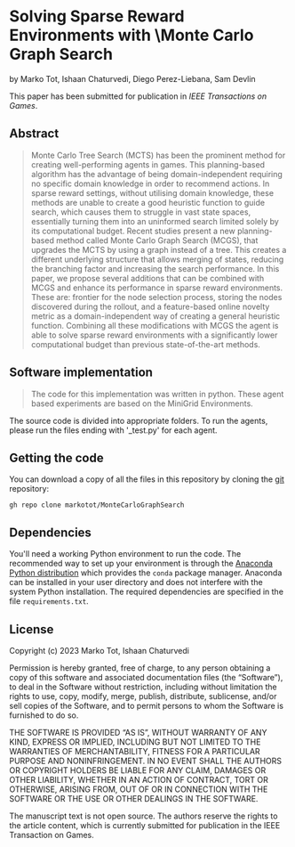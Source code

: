 # Solving Sparse Reward Environments with \\Monte Carlo Graph Search

by
Marko Tot,
Ishaan Chaturvedi,
Diego Perez-Liebana,
Sam Devlin

This paper has been submitted for publication in *IEEE Transactions on Games*.


## Abstract

> Monte Carlo Tree Search (MCTS) has been the prominent method for creating well-performing agents in games. This planning-based algorithm has the advantage of being domain-independent requiring no specific domain knowledge in order to recommend actions. In sparse reward settings, without utilising domain knowledge, these methods are unable to create a good heuristic function to guide search, which causes them to struggle in vast state spaces, essentially turning them into an uninformed search limited solely by its computational budget. Recent studies present a new planning-based method called Monte Carlo Graph Search (MCGS), that upgrades the MCTS by using a graph instead of a tree. This creates a different underlying structure that allows merging of states, reducing the branching factor and increasing the search performance. In this paper, we propose several additions that can be combined with MCGS and enhance its performance in sparse reward environments. These are: frontier for the node selection process, storing the nodes discovered during the rollout, and a feature-based online novelty metric as a domain-independent way of creating a general heuristic function. Combining all these modifications with MCGS the agent is able to solve sparse reward environments with a significantly lower computational budget than previous state-of-the-art methods.


## Software implementation

> The code for this implementation was written in python. These agent based experiments are based on the MiniGrid Environments.

The source code is divided into appropriate folders. To run the agents, please run the files ending with '_test.py' for each agent.


## Getting the code

You can download a copy of all the files in this repository by cloning the
[git](https://git-scm.com/) repository:

    gh repo clone markotot/MonteCarloGraphSearch


## Dependencies

You'll need a working Python environment to run the code.
The recommended way to set up your environment is through the
[Anaconda Python distribution](https://www.anaconda.com/download/) which
provides the `conda` package manager.
Anaconda can be installed in your user directory and does not interfere with
the system Python installation.
The required dependencies are specified in the file `requirements.txt`.


## License

Copyright (c) 2023 Marko Tot, Ishaan Chaturvedi

Permission is hereby granted, free of charge, to any person obtaining a copy of this software and associated documentation files (the “Software”), to deal in the Software without restriction, including without limitation the rights to use, copy, modify, merge, publish, distribute, sublicense, and/or sell copies of the Software, and to permit persons to whom the Software is furnished to do so.

THE SOFTWARE IS PROVIDED “AS IS”, WITHOUT WARRANTY OF ANY KIND, EXPRESS OR IMPLIED, INCLUDING BUT NOT LIMITED TO THE WARRANTIES OF MERCHANTABILITY, FITNESS FOR A PARTICULAR PURPOSE AND NONINFRINGEMENT. IN NO EVENT SHALL THE AUTHORS OR COPYRIGHT HOLDERS BE LIABLE FOR ANY CLAIM, DAMAGES OR OTHER LIABILITY, WHETHER IN AN ACTION OF CONTRACT, TORT OR OTHERWISE, ARISING FROM, OUT OF OR IN CONNECTION WITH THE SOFTWARE OR THE USE OR OTHER DEALINGS IN THE SOFTWARE.

The manuscript text is not open source. The authors reserve the rights to the
article content, which is currently submitted for publication in the IEEE Transaction on Games.
